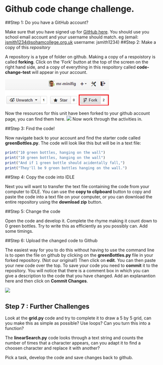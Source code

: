 # Github code change challenge.
##Step 1: Do you have a GitHub account?

Make sure that you have signed up for [GitHub here](https://github.com/). You should use you school email account and your username should match. eg (email: jsmith1234@sohamcollege.org.uk username: jsmith1234)
##Step 2: Make a copy of this *repository*

A repository is a type of folder on github. Making a copy of a respoistory is called **forking**. Click on the 'Fork' button at the top of the screen on the right hand side, and a copy of everything in this respoitory called **code-change-test** will appear in your account.

![](https://github.com/Soham-Village-College/sonic-pi-lessons/blob/master/Images/fork.png)

Now the resources for this unit have been forked to your github account page, you can find them here.
![](Images/forked.png)
Now work through the activities in.

##Step 3: Find the code!

Now navigate back to your account and find the starter code called **greenBottles.py**. The code will look like this but will be in a text file:

````ruby
print("10 green bottles, hanging on the wall")
print("10 green bottles, hanging on the wall")
print("And if 1 green bottle should acidentally fall,")
print("They'll be 9 green bottles hanging on the wall.")
````

##Step 4: Copy the code into IDLE

Next you will want to transfer the text file containing the code from your computer to IDLE. You can use the **copy to clipboard** button to copy and paste the code into a text file on your computer, or you can download the entire repository using the **download zip** button. 

##Step 5: Change the code

Open the code and develop it. Complete the rhyme making it count down to 0 green bottles. Try to write this as efficiently as you possibly can. Add some timings.

##Step 6: Upload the changed code to Github

The easiest way for you to do this without having to use the command line is to open the file on github by clicking on the **greenBottles.py** file in your forked repository. (Not our original!) Then click on **edit**. You can then paste your new code over the top. To save your code you need to **commit** it to the repository. You will notice that there is a comment box in which you can give a description to the code that you have changed. Add an explanantion here and then click on **Commit Changes**.

![](commit.png)

## Step 7 : Further Challenges
Look at the **grid.py** code and try to complete it to draw a 5 by 5 grid, can you make this as simple as possible? Use loops? Can you turn this into a function?

The **linearSearch.py** code looks through a text string and counts the number of times that a character appears, can you adapt it to find a choosen character and replace it with another?

Pick a task, develop the code and save changes back to github.
